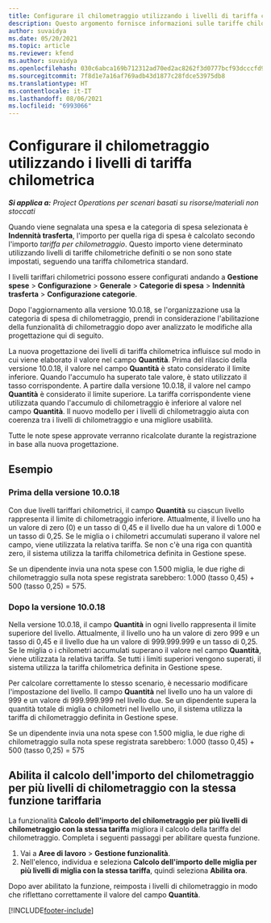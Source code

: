 ```yaml
---
title: Configurare il chilometraggio utilizzando i livelli di tariffa chilometrica
description: Questo argomento fornisce informazioni sulle tariffe chilometriche e sui livelli tariffari chilometrici.
author: suvaidya
ms.date: 05/20/2021
ms.topic: article
ms.reviewer: kfend
ms.author: suvaidya
ms.openlocfilehash: 030c6abca169b712312ad70ed2ac8262f3d0777bcf93dcccfd956f2f9e0ea77c
ms.sourcegitcommit: 7f8d1e7a16af769adb43d1877c28fdce53975db8
ms.translationtype: HT
ms.contentlocale: it-IT
ms.lasthandoff: 08/06/2021
ms.locfileid: "6993066"
---
```

# <a name="set-up-mileage-using-mileage-rate-tiers"></a>Configurare il chilometraggio utilizzando i livelli di tariffa chilometrica

_**Si applica a:** Project Operations per scenari basati su risorse/materiali non stoccati_

Quando viene segnalata una spesa e la categoria di spesa selezionata è **Indennità trasferta**, l'importo per quella riga di spesa è calcolato secondo l'importo *tariffa per chilometraggio*. Questo importo viene determinato utilizzando livelli di tariffe chilometriche definiti o se non sono state impostati, seguendo una tariffa chilometrica standard. 

I livelli tariffari chilometrici possono essere configurati andando a **Gestione spese** > **Configurazione** > **Generale** > **Categorie di spesa** > **Indennità trasferta** > **Configurazione categorie**.

Dopo l'aggiornamento alla versione 10.0.18, se l'organizzazione usa la categoria di spesa di chilometraggio, prendi in considerazione l'abilitazione della funzionalità di chilometraggio dopo aver analizzato le modifiche alla progettazione qui di seguito. 

La nuova progettazione dei livelli di tariffa chilometrica influisce sul modo in cui viene elaborato il valore nel campo **Quantità**. Prima del rilascio della versione 10.0.18, il valore nel campo **Quantità** è stato considerato il limite inferiore. Quando l'accumulo ha superato tale valore, è stato utilizzato il tasso corrispondente.  A partire dalla versione 10.0.18, il valore nel campo **Quantità** è considerato il limite superiore. La tariffa corrispondente viene utilizzata quando l'accumulo di chilometraggio è inferiore al valore nel campo **Quantità**.  Il nuovo modello per i livelli di chilometraggio aiuta con coerenza tra i livelli di chilometraggio e una migliore usabilità.   

Tutte le note spese approvate verranno ricalcolate durante la registrazione in base alla nuova progettazione.

## <a name="example"></a>Esempio
 
### <a name="before-version-10018"></a>Prima della versione 10.0.18
Con due livelli tariffari chilometrici, il campo **Quantità** su ciascun livello rappresenta il limite di chilometraggio inferiore. Attualmente, il livello uno ha un valore di zero (0) e un tasso di 0,45 e il livello due ha un valore di 1.000 e un tasso di 0,25. Se le miglia o i chilometri accumulati superano il valore nel campo, viene utilizzata la relativa tariffa. Se non c'è una riga con quantità zero, il sistema utilizza la tariffa chilometrica definita in Gestione spese. 
 
Se un dipendente invia una nota spese con 1.500 miglia, le due righe di chilometraggio sulla nota spese registrata sarebbero: 1.000 (tasso 0,45) + 500 (tasso 0,25) = 575.

### <a name="after-version-10018"></a>Dopo la versione 10.0.18
Nella versione 10.0.18, il campo **Quantità** in ogni livello rappresenta il limite superiore del livello. Attualmente, il livello uno ha un valore di zero 999 e un tasso di 0,45 e il livello due ha un valore di 999.999.999 e un tasso di 0,25. Se le miglia o i chilometri accumulati superano il valore nel campo **Quantità**, viene utilizzata la relativa tariffa. Se tutti i limiti superiori vengono superati, il sistema utilizza la tariffa chilometrica definita in Gestione spese. 
 
Per calcolare correttamente lo stesso scenario, è necessario modificare l'impostazione del livello. Il campo **Quantità** nel livello uno ha un valore di 999 e un valore di 999.999.999 nel livello due. Se un dipendente supera la quantità totale di miglia o chilometri nel livello uno, il sistema utilizza la tariffa di chilometraggio definita in Gestione spese. 
  
Se un dipendente invia una nota spese con 1.500 miglia, le due righe di chilometraggio sulla nota spese registrata sarebbero: 1.000 (tasso 0,45) + 500 (tasso 0,25) = 575

## <a name="enable-the-mileage-amount-calculation-for-multiple-mileage-tiers-with-same-rate-feature"></a>Abilita il calcolo dell'importo del chilometraggio per più livelli di chilometraggio con la stessa funzione tariffaria

La funzionalità **Calcolo dell'importo del chilometraggio per più livelli di chilometraggio con la stessa tariffa** migliora il calcolo della tariffa del chilometraggio. Completa i seguenti passaggi per abilitare questa funzione.

1. Vai a **Aree di lavoro** > **Gestione funzionalità**. 
2. Nell'elenco, individua e seleziona **Calcolo dell'importo delle miglia per più livelli di miglia con la stessa tariffa**, quindi seleziona **Abilita ora**.

Dopo aver abilitato la funzione, reimposta i livelli di chilometraggio in modo che riflettano correttamente il valore del campo **Quantità**. 


[!INCLUDE[footer-include](../includes/footer-banner.md)]
